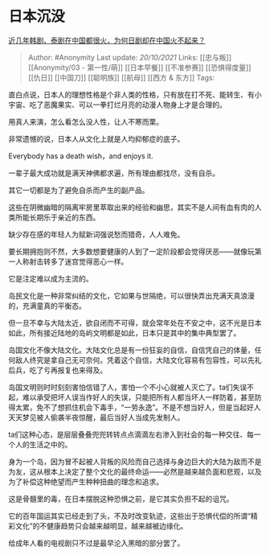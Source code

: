 # 日本沉没
[近几年韩剧、泰剧在中国都很火，为何日剧却在中国火不起来？](https://www.zhihu.com/question/24764399/answer/2179098690)

> Author: #Anonymity 
Last update: *20/10/2021* 
Links: [[忠与叛]] [[Anonymity/03 - 第一性/萌]] [[日本早餐]] [[不准参赛]] [[恐惧得度量]] [[仇日]] [[中国刀]] [[聪明族]] [[航母]] [[西方 & 东方]]
Tags:    
  

直白点说，日本人的理想性格是个非人类的性格，只有放在打不死、能转生、有小宇宙、吃了恶魔果实、可以一拳打烂月亮的动漫人物身上才是合理的。

用真人来演，怎么看怎么没人性，让人不寒而栗。

非常遗憾的说，日本人从文化上就是人均抑郁症的底子。

Everybody has a death wish，and enjoys it.

一辈子最大成功就是满天神佛都求遍，所有理由都找尽，没有自杀。

其它一切都是为了避免自杀而产生的副产品。

这些在阴微幽暗的隔离牢房里萃取出来的经验和幽思，其实不是人间有血有肉的人类所能长期乐于亲近的东西。

缺少存在感的年轻人为赋新词强说愁而猎奇，人人难免。

要长期拥抱则不然，大多数想要健康的人到了一定阶段都会觉得厌恶——就像玩第一人称射击转多了迷宫觉得恶心一样。

它是注定难以成为主流的。

岛民文化是一种非常纠结的文化，它如果与世隔绝，可以很快弄出充满天真浪漫的，充满童真的平衡态。

但一旦不幸与大陆太近，欲自闭而不可得，就会常年处在不安之中，这不光是日本如此，所有接近陆地的岛屿文明都是如此，日本只是其中的集中典型罢了。

岛国文化不像大陆文化。大陆文化总是有一份狂妄的自信，自信凭自己的体量，任何敌人终究是拿自己无可奈何。凭着这个自信，大陆文化容易有包容性，可以先礼后兵，吃了亏再报复也来得及。

岛国文明则时时刻刻害怕信错了人，害怕一个不小心就被人灭亡了。ta们失误不起，难以承受把坏人误当作好人的失误，只能把所有人都当坏人一样防着，甚至防得太累，免不了想抓住机会下毒手，“一劳永逸”。不是不想当好人，但是当起好人天天梦见被人偷袭半夜惊醒，最后当好人当成先发制人。

ta们这种心态，是层层叠叠兜兜转转点点滴滴左右渗入到社会的每一种交往、每一个人的生活之中的。

身为一个岛，因为冒不起被人背叛的风险而自己选择与身边巨大的大陆为敌而不是为友，这从根本上决定了整个文化的最终命运——必然是越来越负面和悲观，以及为了补偿这种绝望而产生种种扭曲的理念和追求。

这是骨髓里的毒，在日本摆脱这种恐惧之前，是它其实负担不起的诅咒。

它的百年国运其实已经走到了头，不及时改变轨迹，这些出于恐惧代偿的所谓“精彩文化”的不健康趋势只会越来越明显，越来越被边缘化。

给成年人看的电视剧只不过是最早沦入黑暗的部分罢了。